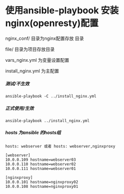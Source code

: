 # 使用ansible-playbook 安装nginx(openresty)配置

nginx_conf/ 目录为nginx配置存放 目录

file/ 目录为项目存放目录

vars_nginx.yml 为变量设置配置

install_nginx.yml 为主配置



##### 测试/不生效
```
ansible-playbook -C ../install_nginx.yml
```


##### 正式使用/生效
```
ansible-playbook ../install_nginx.yml
```

##### hosts 为ansible 的hosts组
```
hosts: webserver 或者 hosts: webserver,nginxproxy

[webserver]
10.0.0.109 hostname=webserver03
10.0.0.110 hostname=webserver02
10.0.0.111 hostname=webserver01

[nginxproxy]
10.0.0.101 hostname=nginxproxy02
10.0.0.108 hostname=nginxproxy01

```
